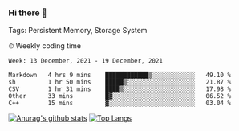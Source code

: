 ### Hi there 👋

Tags: Persistent Memory, Storage System

<!--

[![Anurag's github stats](https://github-readme-stats.vercel.app/api?username=wwyf)](https://github.com/anuraghazra/github-readme-stats)

[![Anurag's github stats](https://github-readme-stats.vercel.app/api?username=wwyf&count_private=true)](https://github.com/anuraghazra/github-readme-stats)


[![Top Langs](https://github-readme-stats.vercel.app/api/top-langs/?username=wwyf&count_private=true&&hide=jupyter%20notebook,html)](https://github.com/anuraghazra/github-readme-stats)



-->


⏱ Weekly coding time

<!--START_SECTION:waka-->
```text
Week: 13 December, 2021 - 19 December, 2021

Markdown   4 hrs 9 mins    ████████████▒░░░░░░░░░░░░   49.10 % 
sh         1 hr 50 mins    █████▒░░░░░░░░░░░░░░░░░░░   21.87 % 
CSV        1 hr 31 mins    ████▒░░░░░░░░░░░░░░░░░░░░   17.98 % 
Other      33 mins         █▓░░░░░░░░░░░░░░░░░░░░░░░   06.52 % 
C++        15 mins         ▓░░░░░░░░░░░░░░░░░░░░░░░░   03.04 % 
```
<!--END_SECTION:waka-->



[![Anurag's github stats](https://github-readme-stats.vercel.app/api?username=wwyf&count_private=true&show_icons=true&hide_border=true)](https://github.com/anuraghazra/github-readme-stats) [![Top Langs](https://github-readme-stats.vercel.app/api/top-langs/?username=wwyf&count_private=true&hide=jupyter%20notebook,html,OpenEdge%20ABL&langs_count=10&layout=compact&hide_border=true)](https://github.com/anuraghazra/github-readme-stats)

<!--

[![willianrod's wakatime stats](https://github-readme-stats.vercel.app/api/wakatime?username=wwyf)](https://github.com/anuraghazra/github-readme-stats)


-->
